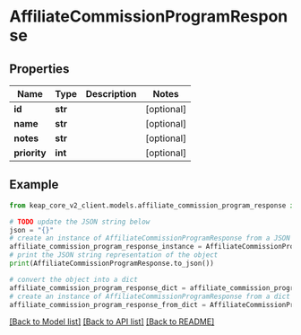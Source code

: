# AffiliateCommissionProgramResponse


## Properties

Name | Type | Description | Notes
------------ | ------------- | ------------- | -------------
**id** | **str** |  | [optional] 
**name** | **str** |  | [optional] 
**notes** | **str** |  | [optional] 
**priority** | **int** |  | [optional] 

## Example

```python
from keap_core_v2_client.models.affiliate_commission_program_response import AffiliateCommissionProgramResponse

# TODO update the JSON string below
json = "{}"
# create an instance of AffiliateCommissionProgramResponse from a JSON string
affiliate_commission_program_response_instance = AffiliateCommissionProgramResponse.from_json(json)
# print the JSON string representation of the object
print(AffiliateCommissionProgramResponse.to_json())

# convert the object into a dict
affiliate_commission_program_response_dict = affiliate_commission_program_response_instance.to_dict()
# create an instance of AffiliateCommissionProgramResponse from a dict
affiliate_commission_program_response_from_dict = AffiliateCommissionProgramResponse.from_dict(affiliate_commission_program_response_dict)
```
[[Back to Model list]](../README.md#documentation-for-models) [[Back to API list]](../README.md#documentation-for-api-endpoints) [[Back to README]](../README.md)


